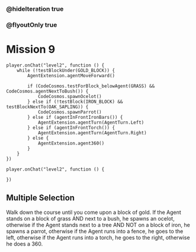 ### @hideIteration true
### @flyoutOnly true
# Mission 9

```blocks
player.onChat("level2", function () {
    while (!testBlockUnder(GOLD_BLOCK)) {
        AgentExtension.agentMoveForward()
        
        if (CodeCosmos.testForBlock_belowAgent(GRASS) && CodeCosmos.agentNextToBush()) {
            CodeCosmos.spawnOcelot()
        } else if (!testBlock(IRON_BLOCK) && testBlockNextTo(OAK_SAPLING)) {
            CodeCosmos.spawnParrot()
        } else if (agentInFrontIronBars()) {
            AgentExtension.agentTurn(AgentTurn.Left)
        } else if (agentInFrontTorch()) {
            AgentExtension.agentTurn(AgentTurn.Right)
        } else {
            AgentExtension.agent360()
        }
    }    
})
```

```template
player.onChat("level2", function () {
    
})
```

## Multiple Selection
Walk down the course until you come upon a block of gold. If the Agent stands on a block of grass AND next to a bush, he spawns an ocelot, otherwise if the Agent stands next to a tree AND NOT on a block of iron, he spawns a parrot, otherwise if the Agent runs into a fence, he goes to the left, otherwise if the Agent runs into a torch, he goes to the right, otherwise he does a 360.